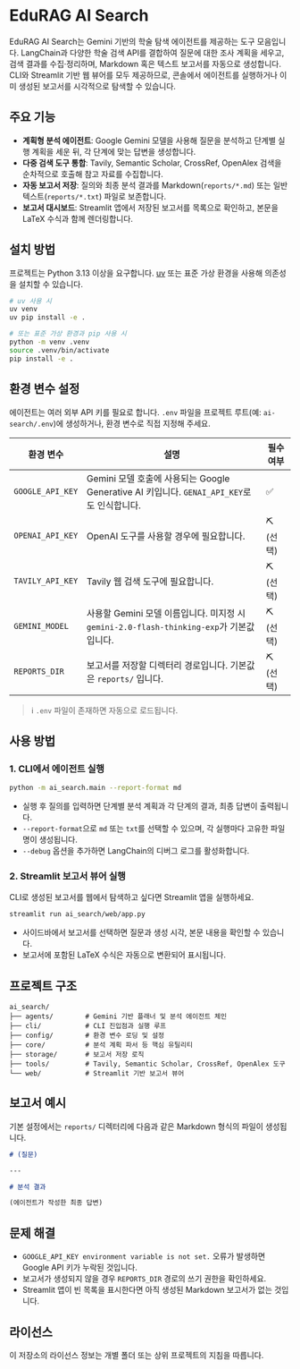 # EduRAG AI Search

EduRAG AI Search는 Gemini 기반의 학술 탐색 에이전트를 제공하는 도구 모음입니다. LangChain과 다양한 학술 검색 API를 결합하여 질문에 대한 조사 계획을 세우고, 검색 결과를 수집·정리하며, Markdown 혹은 텍스트 보고서를 자동으로 생성합니다. CLI와 Streamlit 기반 웹 뷰어를 모두 제공하므로, 콘솔에서 에이전트를 실행하거나 이미 생성된 보고서를 시각적으로 탐색할 수 있습니다.

## 주요 기능

- **계획형 분석 에이전트**: Google Gemini 모델을 사용해 질문을 분석하고 단계별 실행 계획을 세운 뒤, 각 단계에 맞는 답변을 생성합니다.
- **다중 검색 도구 통합**: Tavily, Semantic Scholar, CrossRef, OpenAlex 검색을 순차적으로 호출해 참고 자료를 수집합니다.
- **자동 보고서 저장**: 질의와 최종 분석 결과를 Markdown(`reports/*.md`) 또는 일반 텍스트(`reports/*.txt`) 파일로 보존합니다.
- **보고서 대시보드**: Streamlit 앱에서 저장된 보고서를 목록으로 확인하고, 본문을 LaTeX 수식과 함께 렌더링합니다.

## 설치 방법

프로젝트는 Python 3.13 이상을 요구합니다. [uv](https://github.com/astral-sh/uv) 또는 표준 가상 환경을 사용해 의존성을 설치할 수 있습니다.

```bash
# uv 사용 시
uv venv
uv pip install -e .

# 또는 표준 가상 환경과 pip 사용 시
python -m venv .venv
source .venv/bin/activate
pip install -e .
```

## 환경 변수 설정

에이전트는 여러 외부 API 키를 필요로 합니다. `.env` 파일을 프로젝트 루트(예: `ai-search/.env`)에 생성하거나, 환경 변수로 직접 지정해 주세요.

| 환경 변수        | 설명 | 필수 여부 |
|------------------|------|-----------|
| `GOOGLE_API_KEY` | Gemini 모델 호출에 사용되는 Google Generative AI 키입니다. `GENAI_API_KEY`로도 인식합니다. | ✅ |
| `OPENAI_API_KEY` | OpenAI 도구를 사용할 경우에 필요합니다. | ⛏️ (선택) |
| `TAVILY_API_KEY` | Tavily 웹 검색 도구에 필요합니다. | ⛏️ (선택) |
| `GEMINI_MODEL`   | 사용할 Gemini 모델 이름입니다. 미지정 시 `gemini-2.0-flash-thinking-exp`가 기본값입니다. | ⛏️ (선택) |
| `REPORTS_DIR`    | 보고서를 저장할 디렉터리 경로입니다. 기본값은 `reports/` 입니다. | ⛏️ (선택) |

> ℹ️ `.env` 파일이 존재하면 자동으로 로드됩니다.

## 사용 방법

### 1. CLI에서 에이전트 실행

```bash
python -m ai_search.main --report-format md
```

- 실행 후 질의를 입력하면 단계별 분석 계획과 각 단계의 결과, 최종 답변이 출력됩니다.
- `--report-format`으로 `md` 또는 `txt`를 선택할 수 있으며, 각 실행마다 고유한 파일명이 생성됩니다.
- `--debug` 옵션을 추가하면 LangChain의 디버그 로그를 활성화합니다.

### 2. Streamlit 보고서 뷰어 실행

CLI로 생성된 보고서를 웹에서 탐색하고 싶다면 Streamlit 앱을 실행하세요.

```bash
streamlit run ai_search/web/app.py
```

- 사이드바에서 보고서를 선택하면 질문과 생성 시각, 본문 내용을 확인할 수 있습니다.
- 보고서에 포함된 LaTeX 수식은 자동으로 변환되어 표시됩니다.

## 프로젝트 구조

```
ai_search/
├── agents/        # Gemini 기반 플래너 및 분석 에이전트 체인
├── cli/           # CLI 진입점과 실행 루프
├── config/        # 환경 변수 로딩 및 설정
├── core/          # 분석 계획 파서 등 핵심 유틸리티
├── storage/       # 보고서 저장 로직
├── tools/         # Tavily, Semantic Scholar, CrossRef, OpenAlex 도구
└── web/           # Streamlit 기반 보고서 뷰어
```

## 보고서 예시

기본 설정에서는 `reports/` 디렉터리에 다음과 같은 Markdown 형식의 파일이 생성됩니다.

```markdown
# (질문)

---

# 분석 결과

(에이전트가 작성한 최종 답변)
```

## 문제 해결

- `GOOGLE_API_KEY environment variable is not set.` 오류가 발생하면 Google API 키가 누락된 것입니다.
- 보고서가 생성되지 않을 경우 `REPORTS_DIR` 경로의 쓰기 권한을 확인하세요.
- Streamlit 앱이 빈 목록을 표시한다면 아직 생성된 Markdown 보고서가 없는 것입니다.

## 라이선스

이 저장소의 라이선스 정보는 개별 폴더 또는 상위 프로젝트의 지침을 따릅니다.
